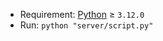﻿- Requirement: [Python](https://www.python.org/downloads/ "Download Python | Python.org") ≥ `3.12.0`
- Run: `python "server/script.py"`
